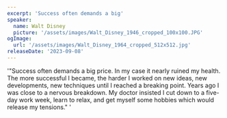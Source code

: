 ```yaml
---
excerpt: 'Success often demands a big'
speaker:
  name: Walt Disney
  picture: '/assets/images/Walt_Disney_1946_cropped_100x100.JPG'
ogImage:
  url: '/assets/images/Walt_Disney_1964_cropped_512x512.jpg'
releaseDate: '2023-09-08'
---
```


'"Success often demands a big price. In my case it nearly ruined my health. The more successful I became, the harder I worked on new ideas, new developments, new techniques until I reached a breaking point. Years ago I was close to a nervous breakdown. My doctor insisted I cut down to a five-day work week, learn to relax, and get myself some hobbies which would release my tensions."'
